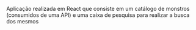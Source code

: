 Aplicação realizada em React que consiste em um catálogo de monstros (consumidos de uma API) e uma caixa de pesquisa para realizar a busca dos mesmos
